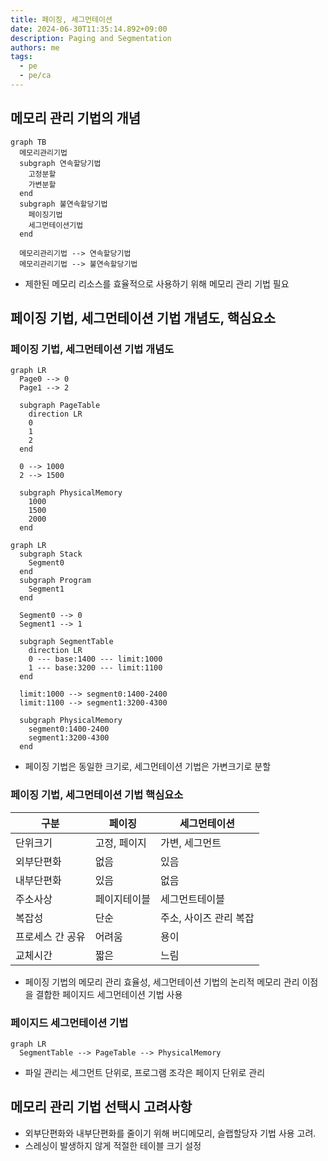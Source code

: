 ```yaml
---
title: 페이징, 세그먼테이션
date: 2024-06-30T11:35:14.892+09:00
description: Paging and Segmentation
authors: me
tags: 
  - pe
  - pe/ca 
---
```


## 메모리 관리 기법의 개념

```mermaid
graph TB
  메모리관리기법
  subgraph 연속할당기법
    고정분할
    가변분할
  end
  subgraph 불연속할당기법
    페이징기법
    세그먼테이션기법
  end

  메모리관리기법 --> 연속할당기법
  메모리관리기법 --> 불연속할당기법
```

- 제한된 메모리 리소스를 효율적으로 사용하기 위해 메모리 관리 기법 필요

## 페이징 기법, 세그먼테이션 기법 개념도, 핵심요소

### 페이징 기법, 세그먼테이션 기법 개념도

```mermaid
graph LR
  Page0 --> 0
  Page1 --> 2

  subgraph PageTable
    direction LR
    0
    1
    2
  end

  0 --> 1000
  2 --> 1500

  subgraph PhysicalMemory
    1000
    1500
    2000
  end
```

```mermaid
graph LR
  subgraph Stack
    Segment0
  end
  subgraph Program
    Segment1
  end

  Segment0 --> 0
  Segment1 --> 1

  subgraph SegmentTable
    direction LR
    0 --- base:1400 --- limit:1000
    1 --- base:3200 --- limit:1100
  end

  limit:1000 --> segment0:1400-2400
  limit:1100 --> segment1:3200-4300

  subgraph PhysicalMemory
    segment0:1400-2400
    segment1:3200-4300
  end
```

- 페이징 기법은 동일한 크기로, 세그먼테이션 기법은 가변크기로 분할

### 페이징 기법, 세그먼테이션 기법 핵심요소

| 구분 | 페이징 | 세그먼테이션 |
| --- | --- | --- |
| 단위크기 | 고정, 페이지 | 가변, 세그먼트 |
| 외부단편화 | 없음 | 있음 |
| 내부단편화 | 있음 | 없음 |
| 주소사상 | 페이지테이블 | 세그먼트테이블 |
| 복잡성 | 단순 | 주소, 사이즈 관리 복잡 |
| 프로세스 간 공유 | 어려움  |용이 |
| 교체시간 | 짧은 | 느림 |

- 페이징 기법의 메모리 관리 효율성, 세그먼테이션 기법의 논리적 메모리 관리 이점을 결합한 페이지드 세그먼테이션 기법 사용

### 페이지드 세그먼테이션 기법

```mermaid
graph LR
  SegmentTable --> PageTable --> PhysicalMemory
```

- 파일 관리는 세그먼트 단위로, 프로그램 조각은 페이지 단위로 관리

## 메모리 관리 기법 선택시 고려사항

- 외부단편화와 내부단편화를 줄이기 위해 버디메모리, 슬랩할당자 기법 사용 고려.
- 스레싱이 발생하지 않게 적절한 테이블 크기 설정
